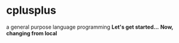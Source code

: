 # cplusplus
a general purpose language programming
**Let's get started...**
**Now, changing from local**